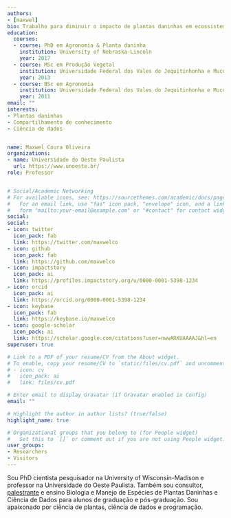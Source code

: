 ```yaml
---
authors:
- [maxwel]
bio: Trabalho para diminuir o impacto de plantas daninhas em ecossistemas. Sou professor, cientista de plantas daninhas e um entusiasta cientista de dados.
education:
  courses:
  - course: PhD em Agronomia & Planta daninha
    institution: University of Nebraska-Lincoln
    year: 2017
  - course: MSc em Produção Vegetal
    institution: Universidade Federal dos Vales do Jequitinhonha e Mucuri
    year: 2013
  - course: BSc em Agronomia
    institution: Universidade Federal dos Vales do Jequitinhonha e Mucuri
    year: 2011
email: ""
interests:
- Plantas daninhas
- Compartilhamento de conhecimento
- Ciência de dados


name: Maxwel Coura Oliveira
organizations:
- name: Universidade do Oeste Paulista
  url: https://www.unoeste.br/
role: Professor


# Social/Academic Networking
# For available icons, see: https://sourcethemes.com/academic/docs/page-builder/#icons
#   For an email link, use "fas" icon pack, "envelope" icon, and a link in the
#   form "mailto:your-email@example.com" or "#contact" for contact widget.
social:
social:
- icon: twitter
  icon_pack: fab
  link: https://twitter.com/maxwelco
- icon: github
  icon_pack: fab
  link: https://github.com/maxwelco
- icon: impactstory
  icon_pack: ai
  link: https://profiles.impactstory.org/u/0000-0001-5398-1234
- icon: orcid
  icon_pack: ai
  link: https://orcid.org/0000-0001-5398-1234
- icon: keybase
  icon_pack: fab
  link: https://keybase.io/maxwelco
- icon: google-scholar
  icon_pack: ai
  link: https://scholar.google.com/citations?user=nwwARKUAAAAJ&hl=en
superuser: true

# Link to a PDF of your resume/CV from the About widget.
# To enable, copy your resume/CV to `static/files/cv.pdf` and uncomment the lines below.
# - icon: cv
#   icon_pack: ai
#   link: files/cv.pdf

# Enter email to display Gravatar (if Gravatar enabled in Config)
email: ""

# Highlight the author in author lists? (true/false)
highlight_name: true

# Organizational groups that you belong to (for People widget)
#   Set this to `[]` or comment out if you are not using People widget.
user_groups:
- Researchers
- Visitors
---
```


Sou PhD cientista pesquisador na University of Wisconsin-Madison e professor na Universidade do Oeste Paulista. Também sou consultor, [palestrante](/talks) e ensino Biologia e Manejo de Espécies de Plantas Daninhas e Ciência de Dados para alunos de graduação e pós-graduação. Sou apaixonado por ciência de plantas, ciência de dados e programação.

